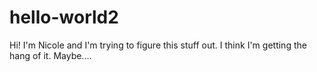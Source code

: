 # hello-world2

Hi! I'm Nicole and I'm trying to figure this stuff out. I think I'm getting the hang of it. Maybe....

